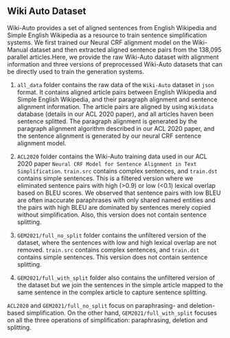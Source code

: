 ## Wiki Auto Dataset

Wiki-Auto provides a set of aligned sentences from English Wikipedia and Simple English Wikipedia as a resource to train sentence simplification systems. We first trained our Neural CRF alignment model on the Wiki-Manual dataset and then extracted aligned sentence pairs from the 138,095 parallel articles.Here, we provide the raw Wiki-Auto dataset with alignment information and three versions of preprocessed Wiki-Auto datasets that can be directly used to train the generation systems.


1. ```all_data``` folder contains the raw data of the ```Wiki-Auto``` dataset in ```json``` format. 
It contains aligned article pairs between English Wikipedia and Simple English Wikipedia, and their paragraph alignment and sentence alignment information. 
The article pairs are aligned by using ```Wikidata``` database (details in our ACL 2020 paper), and all articles haven been sentence splitted. 
The paragraph alignment is generated by the paragraph alignment algorithm described in our ACL 2020 paper, and the sentence alignment is generated by our neural CRF sentence alignment model.


2. ```ACL2020``` folder contains the Wiki-Auto training data used in our ACL 2020 paper ```Neural CRF Model for Sentence Alignment in Text Simplification```.
```train.src``` contains complex sentences, and ```train.dst``` contains simple sentences. This is a filtered version where we eliminated sentence pairs with
high (>0.9) or low (<0.1) lexical overlap based on BLEU scores. We observed that sentence pairs with low BLEU are often inaccurate paraphrases with only shared named entities and
the pairs with high BLEU are dominated by sentences merely copied without simplification. Also, this version does not contain sentence splitting.


3. ```GEM2021/full_no_split``` folder contains the unfiltered version of the dataset, where the sentences with low and high lexical overlap are not removed. 
```train.src``` contains complex sentences, and ```train.dst``` contains simple sentences. This version does not contain sentence splitting.


4. ```GEM2021/full_with_split``` folder also contains the unfiltered version of the dataset but we join the sentences in the simple article mapped 
to the same sentence in the complex article to capture sentence splitting.

```ACL2020``` and ```GEM2021/full_no_split``` focus on paraphrasing- and deletion-based simplification. On the other hand, ```GEM2021/full_with_split``` 
focuses on all the three operations of simplification: paraphrasing, deletion and splitting. 


